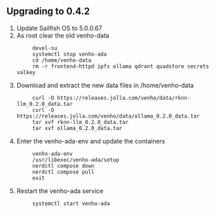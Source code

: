 ## Upgrading to 0.4.2

1. Update Sailfish OS to 5.0.0.67
2. As root clear the old venho-data
   ```
        devel-su
        systemctl stop venho-ada
        cd /home/venho-data
        rm -r frontend-httpd ipfs ollama qdrant quadstore secrets valkey
   ```
4. Download and extract the new data files in /home/venho-data
   ```
        curl -O https://releases.jolla.com/venho/data/rknn-llm_0.2.0_data.tar
        curl -O https://releases.jolla.com/venho/data/ollama_0.2.0_data.tar
        tar xvf rknn-llm_0.2.0_data.tar
        tar xvf ollama_0.2.0_data.tar
   ```
6. Enter the venho-ada-env and update the containers
   ```
        venho-ada-env
        /usr/libexec/venho-ada/setup
        nerdctl compose down
        nerdctl compose pull
        exit
   ```
8. Restart the venho-ada service
   ```
        systemctl start venho-ada
   ```
